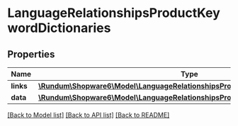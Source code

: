# LanguageRelationshipsProductKeywordDictionaries

## Properties
Name | Type | Description | Notes
------------ | ------------- | ------------- | -------------
**links** | [**\Rundum\Shopware6\Model\LanguageRelationshipsProductKeywordDictionariesLinks**](LanguageRelationshipsProductKeywordDictionariesLinks.md) |  | [optional] 
**data** | [**\Rundum\Shopware6\Model\LanguageRelationshipsProductKeywordDictionariesData[]**](LanguageRelationshipsProductKeywordDictionariesData.md) |  | [optional] 

[[Back to Model list]](../../README.md#documentation-for-models) [[Back to API list]](../../README.md#documentation-for-api-endpoints) [[Back to README]](../../README.md)

